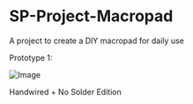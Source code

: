 # SP-Project-Macropad
A project to create a DIY macropad for daily use

Prototype 1:

![Image](https://github.com/user-attachments/assets/ce7c5139-177a-4f50-ae14-3e6be6958571)

Handwired + No Solder Edition
